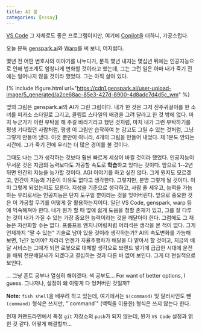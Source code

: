 ```yaml
---
title: AI 붐
categories: [essay]
---
```

[VS Code](https://code.visualstudio.com/) 그 자체로도 좋은 프로그램이지만, 여기에 [Copilot](https://code.visualstudio.com/docs/copilot/setup-simplified)을 더하니, 가공스럽다.

오늘 문득 [genspark.ai](https://www.genspark.ai/)와 [Warp](https://www.warp.dev/)를 써 보니, 어지럽다.

몇년 전 어떤 변호사와 이야기를 나누다가, 문득 몇년 내지는 몇십년 뒤에는 인공지능으로 인해 법조계도 엄청나게 변화할 것이라고 했는데, 그는 그런 일은 아마 내가 죽기 전에는 일어나지 않을 것이라 했었다. 그는 아직 살아 있다.

{% include lfigure.html url="https://cdn1.genspark.ai/user-upload-image/5_generated/a2ce68ac-85e3-427d-8900-4d8adc7d4d5c_wm" %}

옆의 그림은 genspark.ai의 AI가 그린 그림이다. 내가 한 것은 그저 진주귀걸이를 한 소녀를 피카소 스타일로 그리고, 클림트 스타일의 배경을 그려 달라고 한 것 밖에 없다. 마치 누군가가 이런 부탁을 해 주길 바라기라고 했던 것처럼, 마치 내가 그런 부탁하기를 평생 기다렸던 사람처럼, 평생 이 그림만 습작하여 눈 감고도 그릴 수 있는 것처럼, 그냥 그렇게 만들어 냈다. 이것 뿐만이 아니라, 4개의 그림을 만들어 내었다. 채 1분도 안되는 시간에. 그가 죽기 전에 우리는 더 많은 경이를 볼 것이다.

그때도 나는 그가 생각하는 것보다 훨씬 빠르게 세상이 바뀔 것이라 했었다. 인공지능이 무서운 것은 지금의 능력보다도 가공할 속도로 **학습**하고 있다는 것이다. 앞으로 1--2년 뒤면 인간의 지능을 능가할 것이다. AGI 이야기를 하고 싶진 않다. 그게 뭔지도 모르겠고, 인간이 지능의 기준이 이유도 없다고 생각한다. 그렇지만, 분명 그렇게 될 것이다. 이미 그렇게 되었는지도 모른다. 지성을 기준으로 생각하고, 사람 줄 세우고, 능력을 가늠하는 우리로서는 인공지능은 단지 도구일 뿐이라는 것을 잊어버린다. 앞으로 중요한 것은 이 가공할 무기를 어떻게 잘 활용하는지이다. 일단 VS Code, genspark, warp 등에 익숙해져야 한다. 내가 뭔가 할 때 옆에 쉽게 도움을 청할 존재가 있고, 그를 잘 다루는 것이 내가 가질 수 있는 가장 중요한 능력이라는 것을 깨달아야 한다. 그럼에도 그 재능은 자산화할 수는 없다. 프롬프트 엔지니어링처럼 어리석은 생각을 본 적이 없다. 그게 언제까지 "팔 수 있는" 기술로 남아 있을 것이라 생각하는가? AI의 속도변화를 가늠해 보면, 1년? 늦어야? 차라리 언젠가 자율주행차가 배달을 다 맡아서 할 것이고, 지금의 배달 서비스는 그때가 되면 로봇으로 대체할 생각으로 브랜드 쌓기에 급급한 시대에 운전을 배워 전문배달사가 되겠다고 결심하는 것과 다른 바 없어 보인다. 그게 더 현실적으로 보인다. 

... 그냥 폰트 공부나 열심히 해야겠다. 색 공부도... For want of better options, I guess. 그나저나, 설정이 왜 이렇게 다 엉켜버린 것일까?

**Note:** `fish shell`을 배우려 하고 있는데, 여기에서는 `$(command)` 및 달러사인도 뺀 `(command)` 형식은 쓰지만, "\`command\`" (백틱을 이용한) 형식은 쓰지 않는다 한다.

현재 커맨드라인에서 특정 `git` 저장소의 `push`가 되지 않는데, 뭔가 `VS Code` 설정과 얽힌 것 같다. 어떻게 해결할까...